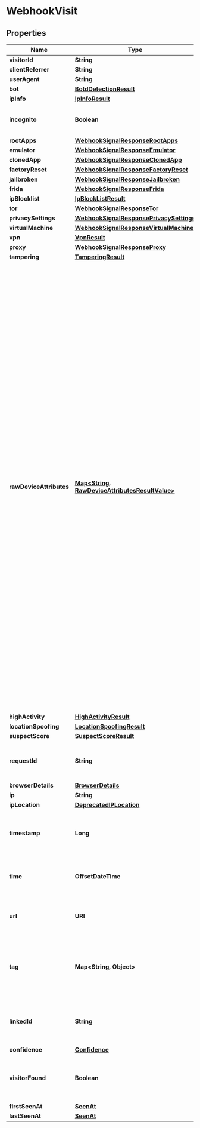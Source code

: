 

# WebhookVisit


## Properties

| Name | Type | Description | Notes |
|------------ | ------------- | ------------- | -------------|
|**visitorId** | **String** |  |  |
|**clientReferrer** | **String** |  |  [optional] |
|**userAgent** | **String** |  |  [optional] |
|**bot** | [**BotdDetectionResult**](BotdDetectionResult.md) |  |  [optional] |
|**ipInfo** | [**IpInfoResult**](IpInfoResult.md) |  |  [optional] |
|**incognito** | **Boolean** | Flag if user used incognito session. |  |
|**rootApps** | [**WebhookSignalResponseRootApps**](WebhookSignalResponseRootApps.md) |  |  [optional] |
|**emulator** | [**WebhookSignalResponseEmulator**](WebhookSignalResponseEmulator.md) |  |  [optional] |
|**clonedApp** | [**WebhookSignalResponseClonedApp**](WebhookSignalResponseClonedApp.md) |  |  [optional] |
|**factoryReset** | [**WebhookSignalResponseFactoryReset**](WebhookSignalResponseFactoryReset.md) |  |  [optional] |
|**jailbroken** | [**WebhookSignalResponseJailbroken**](WebhookSignalResponseJailbroken.md) |  |  [optional] |
|**frida** | [**WebhookSignalResponseFrida**](WebhookSignalResponseFrida.md) |  |  [optional] |
|**ipBlocklist** | [**IpBlockListResult**](IpBlockListResult.md) |  |  [optional] |
|**tor** | [**WebhookSignalResponseTor**](WebhookSignalResponseTor.md) |  |  [optional] |
|**privacySettings** | [**WebhookSignalResponsePrivacySettings**](WebhookSignalResponsePrivacySettings.md) |  |  [optional] |
|**virtualMachine** | [**WebhookSignalResponseVirtualMachine**](WebhookSignalResponseVirtualMachine.md) |  |  [optional] |
|**vpn** | [**VpnResult**](VpnResult.md) |  |  [optional] |
|**proxy** | [**WebhookSignalResponseProxy**](WebhookSignalResponseProxy.md) |  |  [optional] |
|**tampering** | [**TamperingResult**](TamperingResult.md) |  |  [optional] |
|**rawDeviceAttributes** | [**Map&lt;String, RawDeviceAttributesResultValue&gt;**](RawDeviceAttributesResultValue.md) | It includes 35+ raw browser identification attributes to provide Fingerprint users with even more information than our standard visitor ID provides. This enables Fingerprint users to not have to run our open-source product in conjunction with Fingerprint Pro Plus and Enterprise to get those additional attributes. Warning: The raw signals data can change at any moment as we improve the product. We cannot guarantee the internal shape of raw device attributes to be stable, so typical semantic versioning rules do not apply here. Use this data with caution without assuming a specific structure beyond the generic type provided here.  |  [optional] |
|**highActivity** | [**HighActivityResult**](HighActivityResult.md) |  |  [optional] |
|**locationSpoofing** | [**LocationSpoofingResult**](LocationSpoofingResult.md) |  |  [optional] |
|**suspectScore** | [**SuspectScoreResult**](SuspectScoreResult.md) |  |  [optional] |
|**requestId** | **String** | Unique identifier of the user's identification request. |  |
|**browserDetails** | [**BrowserDetails**](BrowserDetails.md) |  |  |
|**ip** | **String** |  |  |
|**ipLocation** | [**DeprecatedIPLocation**](DeprecatedIPLocation.md) |  |  [optional] |
|**timestamp** | **Long** | Timestamp of the event with millisecond precision in Unix time. |  |
|**time** | **OffsetDateTime** | Time expressed according to ISO 8601 in UTC format. |  |
|**url** | **URI** | Page URL from which identification request was sent. |  |
|**tag** | **Map&lt;String, Object&gt;** | A customer-provided value or an object that was sent with identification request. |  [optional] |
|**linkedId** | **String** | A customer-provided id that was sent with identification request. |  [optional] |
|**confidence** | [**Confidence**](Confidence.md) |  |  |
|**visitorFound** | **Boolean** | Attribute represents if a visitor had been identified before. |  |
|**firstSeenAt** | [**SeenAt**](SeenAt.md) |  |  |
|**lastSeenAt** | [**SeenAt**](SeenAt.md) |  |  |



